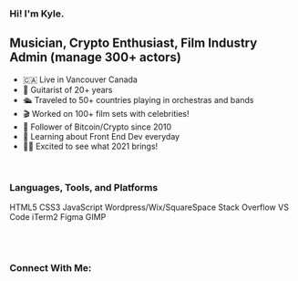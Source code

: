 ### Hi! I'm Kyle.

## Musician, Crypto Enthusiast, Film Industry Admin (manage 300+ actors)
- 🇨🇦 Live in Vancouver Canada
- 🎸 Guitarist of 20+ years
- 🛳 Traveled to 50+ countries playing in orchestras and bands
- 🎬 Worked on 100+ film sets with celebrities!
- 👀 Follower of Bitcoin/Crypto since 2010
- 🌱 Learning about Front End Dev everyday
- 👨‍💻 Excited to see what 2021 brings!

<br />

### Languages, Tools, and Platforms

HTML5
CSS3
JavaScript
Wordpress/Wix/SquareSpace
Stack Overflow
VS Code
iTerm2
Figma
GIMP


<br />
<br />

### Connect With Me:

[youtube]: https://www.youtube.com/c/kylesherrington
[linkedin]: https://www.linkedin.com/in/kylesherrington
[instagram]: https://www.instagram.com/kyle_sherrington/